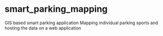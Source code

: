 # smart_parking_mapping
GIS based smart parking application
Mapping individual parking sports and hosting the data on a web application 
